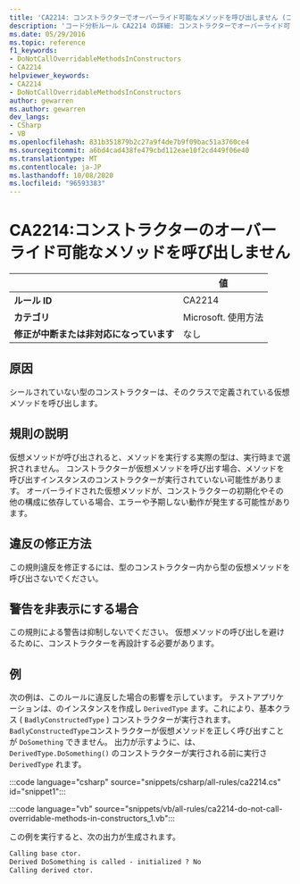 ```yaml
---
title: 'CA2214: コンストラクターでオーバーライド可能なメソッドを呼び出しません (コード分析)'
description: 'コード分析ルール CA2214 の詳細: コンストラクターでオーバーライド可能なメソッドを呼び出しません'
ms.date: 05/29/2016
ms.topic: reference
f1_keywords:
- DoNotCallOverridableMethodsInConstructors
- CA2214
helpviewer_keywords:
- CA2214
- DoNotCallOverridableMethodsInConstructors
author: gewarren
ms.author: gewarren
dev_langs:
- CSharp
- VB
ms.openlocfilehash: 831b351879b2c27a9f4de7b9f09bac51a3760ce4
ms.sourcegitcommit: a6bd4cad438fe479cbd112eae10f2cd449f06e40
ms.translationtype: MT
ms.contentlocale: ja-JP
ms.lasthandoff: 10/08/2020
ms.locfileid: "96593383"
---
```

# <a name="ca2214-do-not-call-overridable-methods-in-constructors"></a>CA2214:コンストラクターのオーバーライド可能なメソッドを呼び出しません

| | 値 |
|-|-|
| **ルール ID** |CA2214|
| **カテゴリ** |Microsoft. 使用方法|
| **修正が中断または非対応になっています** |なし|

## <a name="cause"></a>原因

シールされていない型のコンストラクターは、そのクラスで定義されている仮想メソッドを呼び出します。

## <a name="rule-description"></a>規則の説明

仮想メソッドが呼び出されると、メソッドを実行する実際の型は、実行時まで選択されません。 コンストラクターが仮想メソッドを呼び出す場合、メソッドを呼び出すインスタンスのコンストラクターが実行されていない可能性があります。 オーバーライドされた仮想メソッドが、コンストラクターの初期化やその他の構成に依存している場合、エラーや予期しない動作が発生する可能性があります。

## <a name="how-to-fix-violations"></a>違反の修正方法

この規則違反を修正するには、型のコンストラクター内から型の仮想メソッドを呼び出さないでください。

## <a name="when-to-suppress-warnings"></a>警告を非表示にする場合

この規則による警告は抑制しないでください。 仮想メソッドの呼び出しを避けるために、コンストラクターを再設計する必要があります。

## <a name="example"></a>例

次の例は、このルールに違反した場合の影響を示しています。 テストアプリケーションは、のインスタンスを作成し `DerivedType` ます。これにより、基本クラス ( `BadlyConstructedType` ) コンストラクターが実行されます。 `BadlyConstructedType`コンストラクターが仮想メソッドを正しく呼び出すことが `DoSomething` できません。 出力が示すように、は、 `DerivedType.DoSomething()` のコンストラクターが実行される前に実行さ `DerivedType` れます。

:::code language="csharp" source="snippets/csharp/all-rules/ca2214.cs" id="snippet1":::

:::code language="vb" source="snippets/vb/all-rules/ca2214-do-not-call-overridable-methods-in-constructors_1.vb":::

この例を実行すると、次の出力が生成されます。

```txt
Calling base ctor.
Derived DoSomething is called - initialized ? No
Calling derived ctor.
```
